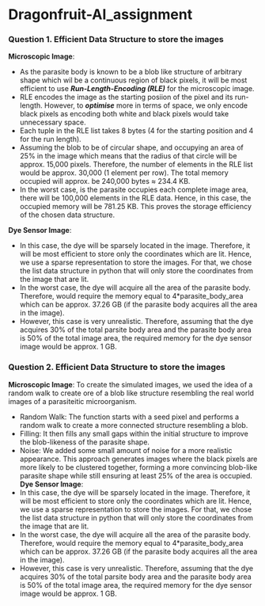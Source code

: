 # Dragonfruit-AI_assignment
### Question 1. Efficient Data Structure to store the images
**Microscopic Image**:
- As the parasite body is known to be a blob like structure of arbitrary shape which wil be a continuous region of black pixels, it will be most efficient to use ***Run-Length-Encoding (RLE)*** for the microscopic image.
- RLE encodes the image as the starting posiion of the pixel and its run-length. However, to ***optimise*** more in terms of space, we only encode black pixels as encoding both white and black pixels would take unnecessary space.
- Each tuple in the RLE list takes 8 bytes (4 for the starting position and 4 for the run length).
- Assuming the blob to be of circular shape, and occupying an area of 25% in the image which means that the radius of that circle will be approx. 15,000 pixels. Therefore, the number of elements in the RLE list would be approx. 30,000 (1 element per row). The total memory occupied will approx. be 240,000 bytes ≈ 234.4 KB.
- In the worst case, is the parasite occupies each complete image area, there will be 100,000 elements in the RLE data. Hence, in this case, the occupied memory will be 781.25 KB. This proves the storage efficiency of the chosen data structure.

**Dye Sensor Image**:
- In this case, the dye will be sparsely located in the image. Therefore, it will be most efficient to store only the coordinates which are lit. Hence, we use a sparse representation to store the images. For that, we chose the list data structure in python that will only store the coordinates from the image that are lit.
- In the worst case, the dye will acquire all the area of the parasite body. Therefore, would require the memory equal to 4*parasite_body_area which can be approx. 37.26 GB (if the parasite body acquires all the area in the image).
- However, this case is very unrealistic. Therefore, assuming that the dye acquires 30% of the total parsite body area and the parasite body area is 50% of the total image area, the required memory for the dye sensor image would be approx. 1 GB.

### Question 2. Efficient Data Structure to store the images
**Microscopic Image**:
To create the simulated images, we used the idea of a random walk to create ore of a blob like structure resembling the real world images of a parasiteitic microorganism.
- Random Walk: The function starts with a seed pixel and performs a random walk to create a more connected structure resembling a blob.
- Filling: It then fills any small gaps within the initial structure to improve the blob-likeness of the parasite shape.
- Noise: We added some small amount of noise for a more realistic appearance.
This approach generates images where the black pixels are more likely to be clustered together, forming a more convincing blob-like parasite shape while still ensuring at least 25% of the area is occupied.
**Dye Sensor Image**:
- In this case, the dye will be sparsely located in the image. Therefore, it will be most efficient to store only the coordinates which are lit. Hence, we use a sparse representation to store the images. For that, we chose the list data structure in python that will only store the coordinates from the image that are lit.
- In the worst case, the dye will acquire all the area of the parasite body. Therefore, would require the memory equal to 4*parasite_body_area which can be approx. 37.26 GB (if the parasite body acquires all the area in the image).
- However, this case is very unrealistic. Therefore, assuming that the dye acquires 30% of the total parsite body area and the parasite body area is 50% of the total image area, the required memory for the dye sensor image would be approx. 1 GB.
